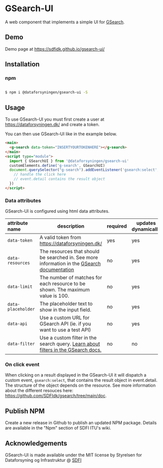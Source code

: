 # GSearch-UI

A web component that implements a simple UI for [GSearch](https://github.com/SDFIdk/gsearch).

## Demo

Demo page at https://sdfidk.github.io/gsearch-ui/

## Installation

### npm

```bash

$ npm i @dataforsyningen/gsearch-ui -S

```

## Usage

To use GSearch-UI you must first create a user at https://dataforsyningen.dk/ and create a token.

You can then use GSearch-UI like in the example below.

```html
<main>
  <g-search data-token="INSERTYOURTOKENHERE"></g-search>
</main>
<script type="module">
  import { GSearchUI } from '@dataforsyningen/gsearch-ui'
  customElements.define('g-search', GSearchUI)
  document.querySelector("g-search").addEventListener('gsearch:select', (event) => {
    // handle the click here
    // event.detail contains the result object
  })
</script>
```

### Data attributes

GSearch-UI is configured using html data attributes.

|attribute name|description|required|updates dynamically|default|
|:---|---|---|---|---|
|`data-token`|A valid token from https://dataforsyningen.dk/|yes|yes|`NaN`|
|`data-resources`|The resources that should be searched in. See more information in the [GSearch documentation](https://github.com/SDFIdk/gsearch/tree/main/doc)|no|yes|`navngivenvej,husnummer,adresse,stednavn,kommune,region,retskreds,postnummer,opstillingskreds,sogn,politikreds,matrikel,matrikel_udgaaet`|
|`data-limit`|The number of matches for each resource to be shown. The maximum value is 100.|no|yes|`10`|
|`data-placeholder`|The placeholder text to show in the input field.|no|yes|`søg...`|
|`data-api`|Use a custom URL for GSearch API (ie. if you want to use a test API)|no|yes|`https://api.dataforsyningen.dk/rest/gsearch/v1.0/`|
|`data-filter`|Use a custom filter in the search query. [Learn about filters in the GSearch docs.](https://github.com/SDFIdk/gsearch/tree/main/doc#filter)|no|no|none|

### On click event

When clicking on a result displayed in the GSearch-UI it will dispatch a custom event, `gsearch:select`, that contains the result object in event.detail. The structure of the object depends on the resource. See more information about the different resouces here: https://github.com/SDFIdk/gsearch/tree/main/doc.

## Publish NPM

Create a new release in Github to publish an updated NPM package.
Details are available in the "Npm" section of SDFI ITU's wiki.

## Acknowledgements

GSearch-UI is made available under the MIT license by
Styrelsen for Dataforsyning og Infrastruktur @ [SDFI](https://sdfi.dk/)
